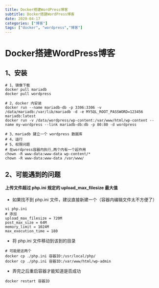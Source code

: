```yaml
---
title: Docker搭建WordPress博客
subtitle: Docker搭建WordPress博客
date: 2020-04-17
categories: ["博客"]
tags: ["docker", "wordpress","博客"]
---
```

# Docker搭建WordPress博客

## 1、安装

```shell
# 1、镜像下载
docker pull mariadb
docker pull wordpress

# 2、docker 内安装
docker run --name mariadb-db -p 3306:3306 -v /data/mariadb:/var/lib/mariadb -d -e MYSQL_ROOT_PASSWORD=123456 mariadb:latest
docker run -v /data/wordpress/wp-content:/var/www/html/wp-content --name my-wordpress --link mariadb-db:db -p 80:80 -d wordpress

# 3、mariadb 建立一个 wordpress 数据库
# 4、运行
# 5、权限问题
# 在wordpress容器内执行,两个内有一个起作用
chown -R www-data:www-data wp-content/*
chown -R www-data:www-data /var/www/
```

## 2、可能遇到的问题

#### 上传文件超过 php.ini  规定的 upload_max_filesize 最大值

- 如果找不到 php.ini 文件，建议直接新建一个（容器内编辑文件太不方便了）

```shell
vi php.ini
# 添加
upload_max_filesize = 720M
post_max_size = 64M
memory_limit = 1024M
max_execution_time = 180

```

- 将 php.ini 文件移动到该到的目录

``` shell
# 可能是这两个
docker cp ./php.ini 容器ID:/usr/local/php/
docker cp ./php.ini 容器ID:/var/www/html/wp-admin

```

- 弄完之后重启容器才能知道是否成功

``` shell
docker restart 容器ID
```

